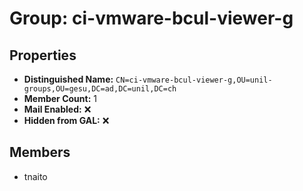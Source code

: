 # Group: ci-vmware-bcul-viewer-g

## Properties

- **Distinguished Name:** `CN=ci-vmware-bcul-viewer-g,OU=unil-groups,OU=gesu,DC=ad,DC=unil,DC=ch`
- **Member Count:** 1
- **Mail Enabled:** ❌
- **Hidden from GAL:** ❌

## Members

- tnaito
